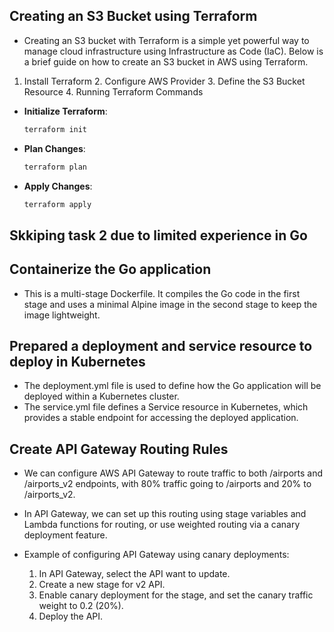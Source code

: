 ## Creating an S3 Bucket using Terraform 
- Creating an S3 bucket with Terraform is a simple yet powerful way to manage cloud infrastructure using Infrastructure as Code (IaC). Below is a brief guide on how to create an S3 bucket in AWS using Terraform.

1. Install Terraform
    2. Configure AWS Provider
    3. Define the S3 Bucket Resource
    4. Running Terraform Commands

 - **Initialize Terraform**:
    ```bash
    terraform init
    ```

  - **Plan Changes**:
    ```bash
    terraform plan
    ```

  - **Apply Changes**:
    ```bash
    terraform apply
    ```

## Skkiping task 2 due to limited experience in Go

## Containerize the Go application
- This is a multi-stage Dockerfile. It compiles the Go code in the first stage and uses a minimal Alpine image in the second stage to keep the image lightweight.

## Prepared a deployment and service resource to deploy in Kubernetes
- The deployment.yml file is used to define how the Go application will be deployed within a Kubernetes cluster.
- The service.yml file defines a Service resource in Kubernetes, which provides a stable endpoint for accessing the deployed application.

## Create API Gateway Routing Rules
- We can configure AWS API Gateway to route traffic to both /airports and /airports_v2 endpoints, with 80% traffic going to /airports and 20% to /airports_v2.

- In API Gateway, we can set up this routing using stage variables and Lambda functions for routing, or use weighted routing via a canary deployment feature.

- Example of configuring API Gateway using canary deployments:

   1. In API Gateway, select the API  want to update.
   2. Create a new stage for  v2 API.
   3. Enable canary deployment for the stage, and set the canary traffic weight to 0.2 (20%).
   4. Deploy the API.